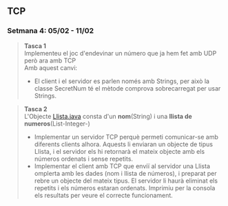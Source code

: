 ## TCP

### Setmana 4: 05/02 - 11/02  

>**Tasca 1**  
>Implementeu el joc d'endevinar un número que ja hem fet amb UDP però ara amb TCP  
>Amb aquest canvi:
> - El client i el servidor es parlen només amb Strings, per això la classe SecretNum té el mètode comprova sobrecarregat per usar Strings.


>**Tasca 2**  
>L'Objecte [Llista.java](mp9/uf3/tcp/exemples/Llista.java) consta d'un __nom__(String) i una __llista de numeros__(List-Integer-)
> - Implementar un servidor TCP perquè permeti comunicar-se amb diferents clients alhora. Aquests li enviaran un objecte de tipus Llista, i el servidor els hi retornarà el mateix objecte amb els números ordenats i sense repetits.  
> - Implementar el client amb TCP que enviï al servidor una Llista omplerta amb les dades (nom i llista de números),
> i preparat per rebre un objecte del mateix tipus. El servidor li haurà eliminat els repetits i els números estaran
> ordenats. Imprimiu per la consola els resultats per veure el correcte funcionament.